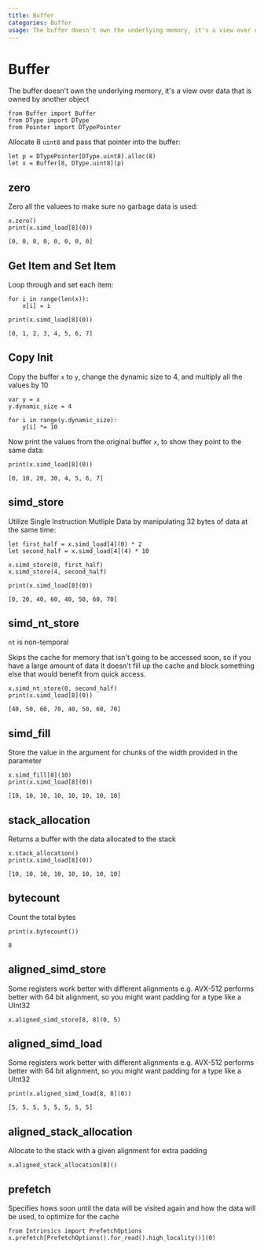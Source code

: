 ```yaml
---
title: Buffer
categories: Buffer
usage: The buffer doesn't own the underlying memory, it's a view over data that is owned by another object
---
```


# Buffer

The buffer doesn't own the underlying memory, it's a view over data that is owned by another object


```mojo
from Buffer import Buffer
from DType import DType
from Pointer import DTypePointer
```

Allocate 8 `uint8` and pass that pointer into the buffer:


```mojo
let p = DTypePointer[DType.uint8].alloc(8)
let x = Buffer[8, DType.uint8](p)
```

## zero
Zero all the valuees to make sure no garbage data is used:


```mojo
x.zero()
print(x.simd_load[8](0))
```

    [0, 0, 0, 0, 0, 0, 0, 0]


## Get Item and Set Item
Loop through and set each item:


```mojo
for i in range(len(x)):
    x[i] = i

print(x.simd_load[8](0))
```

    [0, 1, 2, 3, 4, 5, 6, 7]


## Copy Init

Copy the buffer `x` to `y`, change the dynamic size to 4, and multiply all the values by 10


```mojo
var y = x
y.dynamic_size = 4

for i in range(y.dynamic_size):
    y[i] *= 10 
```

Now print the values from the original buffer `x`, to show they point to the same data:


```mojo
print(x.simd_load[8](0))
```

    [0, 10, 20, 30, 4, 5, 6, 7]


## simd_store
Utilize Single Instruction Mutliple Data by manipulating 32 bytes of data at the same time:


```mojo
let first_half = x.simd_load[4](0) * 2
let second_half = x.simd_load[4](4) * 10

x.simd_store(0, first_half)
x.simd_store(4, second_half)

print(x.simd_load[8](0))
```

    [0, 20, 40, 60, 40, 50, 60, 70]


## simd_nt_store
`nt` is non-temporal

Skips the cache for memory that isn't going to be accessed soon, so if you have a large amount of data it doesn't fill up the cache and block something else that would benefit from quick access.


```mojo
x.simd_nt_store(0, second_half)
print(x.simd_load[8](0))
```

    [40, 50, 60, 70, 40, 50, 60, 70]


## simd_fill
Store the value in the argument for chunks of the width provided in the parameter


```mojo
x.simd_fill[8](10)
print(x.simd_load[8](0))
```

    [10, 10, 10, 10, 10, 10, 10, 10]


## stack_allocation
Returns a buffer with the data allocated to the stack


```mojo
x.stack_allocation()
print(x.simd_load[8](0))
```

    [10, 10, 10, 10, 10, 10, 10, 10]


## bytecount
Count the total bytes


```mojo
print(x.bytecount())
```

    8


## aligned_simd_store
Some registers work better with different alignments e.g. AVX-512 performs better with 64 bit alignment, so you might want padding for a type like a UInt32


```mojo
x.aligned_simd_store[8, 8](0, 5)
```

## aligned_simd_load
Some registers work better with different alignments e.g. AVX-512 performs better with 64 bit alignment, so you might want padding for a type like a UInt32


```mojo
print(x.aligned_simd_load[8, 8](0))
```

    [5, 5, 5, 5, 5, 5, 5, 5]


## aligned_stack_allocation
Allocate to the stack with a given alignment for extra padding


```mojo
x.aligned_stack_allocation[8]()
```

## prefetch
Specifies hows soon until the data will be visited again and how the data will be used, to optimize for the cache


```mojo
from Intrinsics import PrefetchOptions
x.prefetch[PrefetchOptions().for_read().high_locality()](0)
```

<CommentService />
